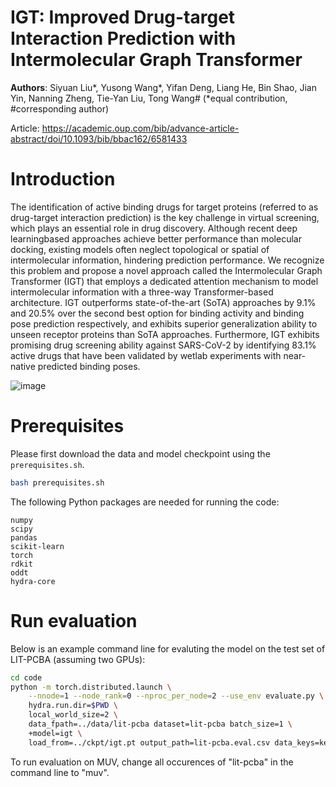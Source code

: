 IGT: Improved Drug-target Interaction Prediction with Intermolecular Graph Transformer
=================================================================================

**Authors**: Siyuan Liu*, Yusong Wang*, Yifan Deng, Liang He, Bin Shao, Jian Yin, Nanning Zheng, Tie-Yan Liu, Tong Wang#
(*equal contribution, #corresponding author)

Article: https://academic.oup.com/bib/advance-article-abstract/doi/10.1093/bib/bbac162/6581433

# Introduction
The identification of active binding drugs for target proteins (referred to as drug-target interaction prediction) is the key challenge in virtual screening, which plays an essential role in drug discovery. Although recent deep learningbased approaches achieve better performance than molecular docking, existing models often neglect topological or spatial of intermolecular information, hindering prediction performance. We recognize this problem and propose a novel approach called the Intermolecular Graph Transformer (IGT) that employs a dedicated attention mechanism to model intermolecular information with a three-way Transformer-based architecture. IGT outperforms state-of-the-art (SoTA) approaches by 9.1% and 20.5% over the second best option for binding activity and binding pose prediction respectively, and exhibits superior generalization ability to unseen receptor proteins than SoTA approaches. Furthermore, IGT exhibits promising drug screening ability against SARS-CoV-2 by identifying 83.1% active drugs that have been validated by wetlab experiments with near-native predicted binding poses.

![image](https://user-images.githubusercontent.com/29945329/163564297-4e651e96-d76d-4e6a-ab62-2212e07322b2.png)


# Prerequisites

Please first download the data and model checkpoint using the `prerequisites.sh`.

```bash
bash prerequisites.sh
```

The following Python packages are needed for running the code:

```
numpy
scipy
pandas
scikit-learn
torch
rdkit
oddt
hydra-core
```


# Run evaluation

Below is an example command line for evaluting the model on the test set of LIT-PCBA (assuming two GPUs):

```bash
cd code
python -m torch.distributed.launch \
    --nnode=1 --node_rank=0 --nproc_per_node=2 --use_env evaluate.py \
    hydra.run.dir=$PWD \
    local_world_size=2 \
    data_fpath=../data/lit-pcba dataset=lit-pcba batch_size=1 \
    +model=igt \
    load_from=../ckpt/igt.pt output_path=lit-pcba.eval.csv data_keys=keys/lit-pcba.pkl
```

To run evaluation on MUV, change all occurences of "lit-pcba" in the command line to "muv".

